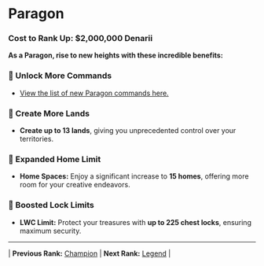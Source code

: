 # Paragon

### Cost to Rank Up: $2,000,000 Denarii

**As a Paragon, rise to new heights with these incredible benefits:**

### 🔹 Unlock More Commands
- [View the list of new Paragon commands here.](../../../gameplay-features/commands#paragon)

### 🔹 Create More Lands
- **Create up to 13 lands**, giving you unprecedented control over your territories.

### 🔹 Expanded Home Limit
- **Home Spaces:** Enjoy a significant increase to **15 homes**, offering more room for your creative endeavors.

### 🔹 Boosted Lock Limits
- **LWC Limit:** Protect your treasures with **up to 225 chest locks**, ensuring maximum security.

---

| **Previous Rank:** [Champion](02-champion.md) | **Next Rank:** [Legend](04-legend.md) |
